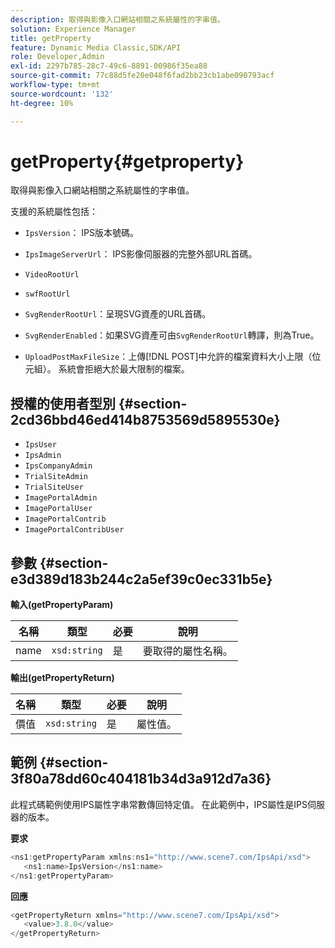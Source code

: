 ```yaml
---
description: 取得與影像入口網站相關之系統屬性的字串值。
solution: Experience Manager
title: getProperty
feature: Dynamic Media Classic,SDK/API
role: Developer,Admin
exl-id: 2297b785-28c7-49c6-8891-00986f35ea88
source-git-commit: 77c88d5fe20e048f6fad2bb23cb1abe090793acf
workflow-type: tm+mt
source-wordcount: '132'
ht-degree: 10%

---
```


# getProperty{#getproperty}

取得與影像入口網站相關之系統屬性的字串值。

支援的系統屬性包括：

* `IpsVersion`： IPS版本號碼。
* `IpsImageServerUrl`： IPS影像伺服器的完整外部URL首碼。
* `VideoRootUrl`
* `swfRootUrl`
* `SvgRenderRootUrl`：呈現SVG資產的URL首碼。
* `SvgRenderEnabled`：如果SVG資產可由`SvgRenderRootUrl`轉譯，則為True。

* `UploadPostMaxFileSize`：上傳[!DNL POST]中允許的檔案資料大小上限（位元組）。 系統會拒絕大於最大限制的檔案。

## 授權的使用者型別 {#section-2cd36bbd46ed414b8753569d5895530e}

* `IpsUser`
* `IpsAdmin`
* `IpsCompanyAdmin`
* `TrialSiteAdmin`
* `TrialSiteUser`
* `ImagePortalAdmin`
* `ImagePortalUser`
* `ImagePortalContrib`
* `ImagePortalContribUser`

## 參數 {#section-e3d389d183b244c2a5ef39c0ec331b5e}

**輸入(getPropertyParam)**

| 名稱 | 類型 | 必要 | 說明 |
|---|---|---|---|
| name | `xsd:string` | 是 | 要取得的屬性名稱。 |

**輸出(getPropertyReturn)**

| 名稱 | 類型 | 必要 | 說明 |
|---|---|---|---|
| 價值 | `xsd:string` | 是 | 屬性值。 |

## 範例 {#section-3f80a78dd60c404181b34d3a912d7a36}

此程式碼範例使用IPS屬性字串常數傳回特定值。 在此範例中，IPS屬性是IPS伺服器的版本。

**要求**

```java
<ns1:getPropertyParam xmlns:ns1="http://www.scene7.com/IpsApi/xsd">
   <ns1:name>IpsVersion</ns1:name>
</ns1:getPropertyParam>
```

**回應**

```java
<getPropertyReturn xmlns="http://www.scene7.com/IpsApi/xsd">
   <value>3.8.0</value>
</getPropertyReturn>
```
